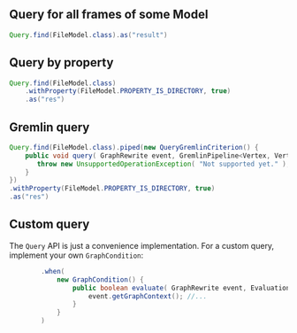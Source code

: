 ## Query for all frames of some Model
```java
Query.find(FileModel.class).as("result")
```

## Query by property
```java
Query.find(FileModel.class)
    .withProperty(FileModel.PROPERTY_IS_DIRECTORY, true)
    .as("res")
```

## Gremlin query

```java
Query.find(FileModel.class).piped(new QueryGremlinCriterion() {
    public void query( GraphRewrite event, GremlinPipeline<Vertex, Vertex> pipeline ) {
       throw new UnsupportedOperationException( "Not supported yet." ); //To change body of generated methods, choose Tools | Templates.
    }
})
.withProperty(FileModel.PROPERTY_IS_DIRECTORY, true)
.as("res")
```

## Custom query
The `Query` API is just a convenience implementation.
For a custom query, implement your own `GraphCondition`:
```java
        .when(
            new GraphCondition() {
                public boolean evaluate( GraphRewrite event, EvaluationContext context ) {
                    event.getGraphContext(); //...
                }
            }
        )
```